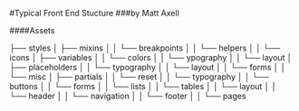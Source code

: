 #Typical Front End Stucture
###by Matt Axell

####Assets

├── styles
│   ├── mixins
│   │   └── breakpoints
│   │   └── helpers
│   │   └── icons
│   ├── variables
│   │   └── colors
│   │   └── ypography
│   │   └── layout
│   ├── placeholders
│   │   └── typography
│   │   └── layout
│   │   └── forms
│   │   └── misc
│   ├── partials
│   │   └── reset
│   │   └── typography
│   │   └── buttons
│   │   └── forms
│   │   └── lists
│   │   └── tables
│   │   └── layout
│   │   └── header
│   │   └── navigation
│   │   └── footer
│   │   └── pages